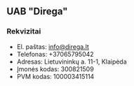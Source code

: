 ## UAB "Direga"

### Rekvizitai

- El. paštas: [info@direga.lt](mailto:info@direga.lt)
- Telefonas: +37065795042
- Adresas: Lietuvininkų a. 11-1, Klaipėda
- Įmonės kodas: 300821509
- PVM kodas: 100003415114
